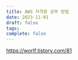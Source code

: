 ```yaml
---
title: AWS 자격증 공부 방법
date: 2023-11-01
draft: false
tags: 
complete: false
---
```

https://worlf.tistory.com/81
